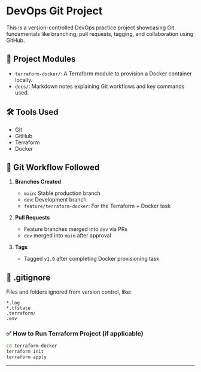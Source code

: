 # DevOps Git Project

This is a version-controlled DevOps practice project showcasing Git fundamentals like branching, pull requests, tagging, and collaboration using GitHub.

## 📌 Project Modules

- `terraform-docker/`: A Terraform module to provision a Docker container locally.
- `docs/`: Markdown notes explaining Git workflows and key commands used.

## 🛠 Tools Used

- Git
- GitHub
- Terraform
- Docker

## 🔀 Git Workflow Followed

1. **Branches Created**
   - `main`: Stable production branch
   - `dev`: Development branch
   - `feature/terraform-docker`: For the Terraform + Docker task

2. **Pull Requests**
   - Feature branches merged into `dev` via PRs
   - `dev` merged into `main` after approval

3. **Tags**
   - Tagged `v1.0` after completing Docker provisioning task

## 📁 .gitignore

Files and folders ignored from version control, like:

```
*.log
*.tfstate
.terraform/
.env
```

### ✅ How to Run Terraform Project (if applicable)

```bash
cd terraform-docker
terraform init
terraform apply
```

---


